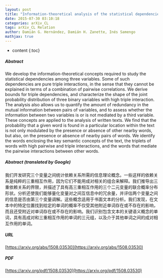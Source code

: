 ```yaml
---
layout: post
title: "Information-theoretical analysis of the statistical dependencies among three variables: Applications to written language"
date: 2015-07-30 03:10:18
categories: arXiv_CL
tags: arXiv_CL Relation
author: Damián G. Hernández, Damián H. Zanette, Inés Samengo
mathjax: true
---
```


* content
{:toc}

##### Abstract
We develop the information-theoretical concepts required to study the statistical dependencies among three variables. Some of such dependencies are pure triple interactions, in the sense that they cannot be explained in terms of a combination of pairwise correlations. We derive bounds for triple dependencies, and characterize the shape of the joint probability distribution of three binary variables with high triple interaction. The analysis also allows us to quantify the amount of redundancy in the mutual information between pairs of variables, and to assess whether the information between two variables is or is not mediated by a third variable. These concepts are applied to the analysis of written texts. We find that the probability that a given word is found in a particular location within the text is not only modulated by the presence or absence of other nearby words, but also, on the presence or absence of nearby pairs of words. We identify the words enclosing the key semantic concepts of the text, the triplets of words with high pairwise and triple interactions, and the words that mediate the pairwise interactions between other words.

##### Abstract (translated by Google)
我们开发研究三个变量之间统计依赖关系所需的信息理论概念。一些这样的依赖关系是纯粹的三重相互作用，因为它们不能用成对相关的组合来解释。我们推导出三重依赖关系的界限，并描述了具有高三重相互作用的三个二元变量的联合概率分布形状。分析还使我们能够量化变量对之间互信息中的冗余量，并评估两个变量之间的信息是否由第三个变量调解。这些概念适用于书面文本的分析。我们发现，在文本中的特定位置找到给定的单词的概率不仅受其他附近单词存在或不存在的影响，而且还受附近对单词存在或不存在的影响。我们识别包含文本的关键语义概念的单词，具有高成对和三重相互作用的单词的三元组，以及介于其他单词之间的成对相互作用的单词。

##### URL
[https://arxiv.org/abs/1508.03530](https://arxiv.org/abs/1508.03530)

##### PDF
[https://arxiv.org/pdf/1508.03530](https://arxiv.org/pdf/1508.03530)

